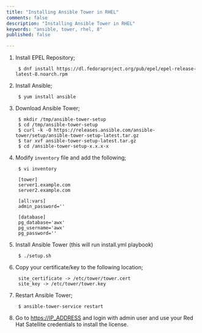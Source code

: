 ```yaml
---
title: "Installing Ansible Tower in RHEL"
comments: false
description: "Installing Ansible Tower in RHEL"
keywords: "ansible, tower, rhel, 8"
published: false

---
```



1. Install EPEL Repository;
        
        $ dnf install https://dl.fedoraproject.org/pub/epel/epel-release-latest-8.noarch.rpm

2. Install Ansible;

        $ yum install ansible 

3. Download Ansible Tower;

        $ mkdir /tmp/ansible-tower-setup
        $ cd /tmp/ansible-tower-setup
        $ curl -k -O https://releases.ansible.com/ansible-tower/setup/ansible-tower-setup-latest.tar.gz
        $ tar xvf ansible-tower-setup-latest.tar.gz
        $ cd /ansible-tower-setup-x.x.x-x

5. Modify `inventory` file and add the following;

        $ vi inventory
        
        [tower]
        server1.example.com
        server2.example.com
        
        [all:vars]
        admin_password=''
        
        [database]
        pg_database='awx'
        pg_username='awx'
        pg_password=''

6. Install Ansible Tower (this will run install.yml playbook)

        $ ./setup.sh

7. Copy your certificate/key to the following location;

        site_certificate -> /etc/tower/tower.cert
        site_key -> /etc/tower/tower.key

8. Restart Ansible Tower;

        $ ansible-tower-service restart

9. Go to [https://IP_ADDRESS](https://IP_ADDRESS) and login with admin user and use your Red Hat Satellite credentials to install the license.
